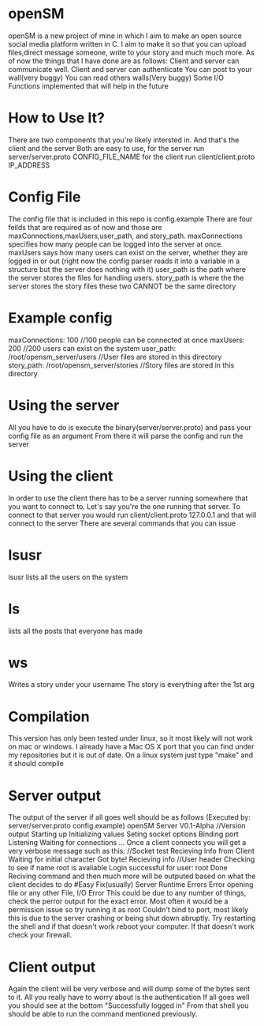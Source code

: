 # openSM
openSM is a new project of mine in which I aim to make an open source social media platform written in C. I aim to make it so that you can upload files,direct message someone, write to your story and much much more. As of now the things that I have done are as follows:
Client and server can communicate well.
Client and server can authenticate
You can post to your wall(very buggy)
You can read others walls(Very buggy)
Some I/O Functions implemented that will help in the future
# How to Use It?
There are two components that you're likely intersted in. And that's the client and the server
Both are easy to use, for the server run server/server.proto CONFIG_FILE_NAME
for the client run client/client.proto IP_ADDRESS
# Config File
The config file that is included in this repo is config.example
There are four feilds that are required as of now and those are maxConnections,maxUsers,user_path, and story_path.
maxConnections specifies how many people can be logged into the server at once.
maxUsers says how many users can exist on the server, whether they are logged in or out (right now the config parser reads it into a variable in a structure but the
server does nothing with it)
user_path is the path where the server stores the files for handling users.
story_path is where the the server stores the story files
these two CANNOT be the same directory
# Example config
maxConnections: 100 //100 people can be connected at once
maxUsers: 200 //200 users can exist on the system
user_path: /root/opensm_server/users //User files are stored in this directory
story_path: /root/opensm_server/stories //Story files are stored in this directory
# Using the server
All you have to do is execute the binary(server/server.proto) and pass your config file as an argument
From there it will parse the config and run the server
# Using the client
In order to use the client there has to be a server running somewhere that you want to connect to. Let's say you're the one running that server.
To connect to that server you would run client/client.proto 127.0.0.1 and that will connect to the server
There are several commands that you can issue
# lsusr
lsusr lists all the users on the system
# ls
lists all the posts that everyone has made
# ws
Writes a story under your username The story is everything after the 1st arg
# Compilation
This version has only been tested under linux, so it most likely will not work on mac or windows. I already have a Mac OS X port that you can find under my repositories
but it is out of date. On a linux system just type "make" and it should compile
# Server output
The output of the server if all goes well should be as follows
(Executed by: server/server.proto config.example)
openSM Server V0.1-Alpha //Version output
Starting up
Initializing values
Seting socket options
Binding port
Listening
Waiting for connections ...
Once a client connects you will get a very verbose message such as this:
//Socket test
Recieving Info from Client
Waiting for initial character
Got byte!
Recieving info
//User header
Checking to see if name root is avaliable
Login successful for user: root
Done
Reciving command
and then much more will be outputed based on what the client decides to do
#Easy Fix(usually) Server Runtime Errors
Error opening file or any other File, I/O Error
This could be due to any number of things, check the perror output for the exact error. Most often it would be a permission issue
so try running it as root
Couldn't bind to port, most likely this is due to the server crashing or being shut down abruptly. Try restarting the shell and if that doesn't work
reboot your computer. If that doesn't work check your firewall.
# Client output
Again the client will be very verbose and will dump some of the bytes sent to it. All you really have to worry about is the authentication
If all goes well you should see at the bottom "Successfully logged in"
From that shell you should be able to run the command mentioned previously.
